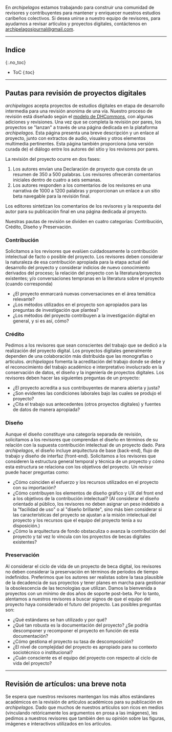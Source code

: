 En *archipelagos* estamos trabajando para construir una comunidad de revisores y contribuyentes para mantener y enriquecer nuestros estudios caribeños colectivos. Si desea unirse a nuestro equipo de revisores, para ayudarnos a revisar artículos y proyectos digitales, contáctenos en archipelagosjournal@gmail.com.

---

## Indice
{:.no_toc}

* ToC
{:toc}

---

## Pautas para revisión de proyectos digitales

*archipelagos* acepta proyectos de estudios digitales en etapa de desarrollo intermedia para una revisión anonima de una vía. Nuestro proceso de revisión está diseñado según el [modelo de DHCommons](http://dhcommons.org/journal/submission-guidelines), con algunas adiciones y revisiones. Una vez que se completa la revisión por pares, los proyectos se "lanzan" a través de una página dedicada en la plataforma *archipelagos*. Esta página presenta una breve descripción y un enlace al proyecto, junto con extractos de audio, visuales y otros elementos multimedia pertinentes. Esta página también proporciona (una versión curada de) el diálogo entre los autores del sitio y los revisores por pares.

La revisión del proyecto ocurre en dos fases:

1. Los autores envían una Declaración de proyecto que consta de un resumen de 350 a 500 palabras. Los revisores ofrecerán comentarios iniciales dentro de cuatro a seis semanas.
2. Los autores responden a los comentarios de los revisores en una narrativa de 1000 a 1200 palabras y proporcionan un enlace a un sitio beta navegable para la revisión final.

Los editores sintetizan los comentarios de los revisores y la respuesta del autor para su publicación final en una página dedicada al proyecto. 

Nuestras pautas de revisión se dividen en cuatro categorías: Contribución, Crédito, Diseño y Preservación.

### Contribución

Solicitamos a los revisores que evalúen cuidadosamente la contribución intelectual de facto o posible del proyecto. Los revisores deben considerar la naturaleza de esa contribución apropiada para la etapa actual del desarrollo del proyecto y considerar indicios de nuevo conocimiento derivados del proceso; la relación del proyecto con la literatura/proyectos existentes; y/o conversaciones tempranas en la literatura sobre el proyecto (cuando corresponda)

- ¿El proyecto enmarcará nuevas conversaciones en el área temática relevante? 
- ¿Los métodos utilizados en el proyecto son apropiados para las preguntas de investigación que plantea?
- ¿Los métodos del proyecto contribuyen a la investigación digital en general, y si es así, cómo?

### Crédito

Pedimos a los revisores que sean conscientes del trabajo que se dedicó a la realización del proyecto digital. Los proyectos digitales generalmente dependen de una colaboración más distribuida que las monografías o artículos. *archipelagos* fomenta la acreditación del trabajo donde se debe y el reconocimiento del trabajo académico e interpretativo involucrado en la conservación de datos, el diseño y la ingeniería de proyectos digitales. Los revisores deben hacer las siguientes preguntas de un proyecto:

- ¿El proyecto acredita a sus contribuyentes de manera abierta y justa?
- ¿Son evidentes las condiciones laborales bajo las cuales se produjo el proyecto?
- ¿Cita el trabajo sus antecedentes (otros proyectos digitales) y fuentes de datos de manera apropiada?

### Diseño

Aunque el diseño constituye una categoría separada de revisión, solicitamos a los revisores que comprendan el diseño en términos de su relación con la supuesta contribución intelectual de un proyecto dado. Para *archipelagos*, el diseño incluye arquitectura de base (back-end), flujo de trabajo y diseño de interfaz (front-end). Solicitamos a los revisores que consideren la estructura general temporal y técnica de un proyecto y cómo esta estructura se relaciona con los objetivos del proyecto. Un revisor puede hacer preguntas como:

- ¿Cómo coinciden el esfuerzo y los recursos utilizados en el proyecto con su importación?
- ¿Cómo contribuyen los elementos de diseño gráfico y UX del front end a los objetivos de la contribución intelectual? (Al considerar el diseño orientado al público, los revisores no deben asignar un peso indebido a la "facilidad de uso" o al "diseño brillante", sino más bien considerar si las características del proyecto se ajustan a la misión intelectual del proyecto y los recursos que el equipo del proyecto tenía a su disposición.)
- ¿Cómo la arquitectura de fondo obstaculiza o avanza la contribución del proyecto y tal vez lo vincula con los proyectos de becas digitales existentes?

### Preservación

Al considerar el ciclo de vida de un proyecto de beca digital, los revisores no deben considerar la preservación en términos de períodos de tiempo indefinidos. Preferimos que los autores ser realistas sobre la tasa plausible de la decadencia de sus proyectos y tener planes en marcha para gestionar la obsolescencia de las tecnologías que utilizan. Damos la bienvenida a proyectos con un mínimo de dos años de soporte post-beta. Por lo tanto, alentamos a nuestros revisores a buscar signos de que el equipo del proyecto haya considerado el futuro del proyecto. Las posibles preguntas son:

- ¿Qué estándares se han utilizado y por qué?
- ¿Qué tan robusta es la documentación del proyecto? ¿Se podría descomponer y recomponer el proyecto en función de esta documentación?
- ¿Cómo gestiona el proyecto su tasa de descomposición?
- ¿El nivel de complejidad del proyecto es apropiado para su contexto sociotécnico o institucional?
- ¿Cuán consciente es el equipo del proyecto con respecto al ciclo de vida del proyecto?

---

## Revisión de artículos: una breve nota

Se espera que nuestros revisores mantengan los más altos estándares académicos en la revisión de artículos académicos para su publicación en *archipelagos*. Dado que muchos de nuestros artículos son ricos en medios (vinculando retóricamente los argumentos en prosa a las imágenes), les pedimos a nuestros revisores que también den su opinión sobre las figuras, imágenes e interactivos utilizados en los artículos.

